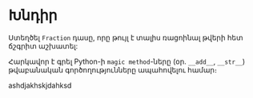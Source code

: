# Խնդիր
Ստեղծել `Fraction` դասը, որը թույլ է տալիս ռացոինալ թվերի հետ ճշգրիտ աշխատել:


Հարկավոր է գրել Python-ի `magic method`-ները (օր. `__add__`, `__str__`) թվաբանական գործողությունները ապահովելու համար։

ashdjakhskjdahksd